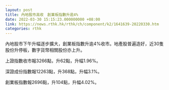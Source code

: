 ```yaml
---
layout: post
title: 內地股市高收　創業板指數升逾4%
date: 2022-03-30 15:15:23.000000000 +08:00
link: https://news.rthk.hk/rthk/ch/component/k2/1641639-20220330.htm
categories: rthk
---
```


內地股市下午升幅逐步擴大，創業板指數升逾4%收市。地產股普遍造好，近30隻股份升停板，數字貨幣相關股份亦上升。

上證指數收市報3266點，升62點，升幅1.96%。

深證成份指數報12263點，升368點，升幅3.1%。

創業板指數報2696點，升104點，升幅4.02%。
